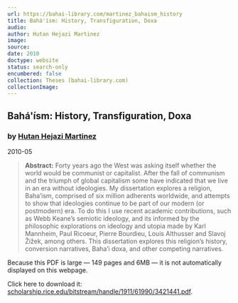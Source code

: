 ```yaml
---
url: https://bahai-library.com/martinez_bahaism_history
title: Bahá'ísm: History, Transfiguration, Doxa
audio: 
author: Hutan Hejazi Martinez
image: 
source: 
date: 2010
doctype: website
status: search-only
encumbered: false
collection: Theses (bahai-library.com)
collectionImage: 
---
```



## Bahá'ísm: History, Transfiguration, Doxa

### by [Hutan Hejazi Martinez](https://bahai-library.com/author/Hutan+Hejazi+Martinez)

2010-05


> **Abstract:** Forty years ago the West was asking itself whether the world would be communist or capitalist. After the fall of communism and the triumph of global capitalism some have indicated that we live in an era without ideologies. My dissertation explores a religion, Baha’ism, comprised of six million adherents worldwide, and attempts to show that ideologies continue to be part of our modern (or postmodern) era. To do this I use recent academic contributions, such as Webb Keane’s semiotic ideology, and its informed by the philosophic explorations on ideology and utopia made by Karl Mannheim, Paul Ricoeur, Pierre Bourdieu, Louis Althusser and Slavoj Žižek, among others. This dissertation explores this religion’s history, conversion narratives, Baha’i doxa, and other competing narratives.

Because this PDF is large — 149 pages and 6MB — it is not automatically displayed on this webpage.

Click here to download it: [scholarship.rice.edu/bitstream/handle/1911/61990/3421441.pdf](http://scholarship.rice.edu/bitstream/handle/1911/61990/3421441.PDF?sequence=1).
